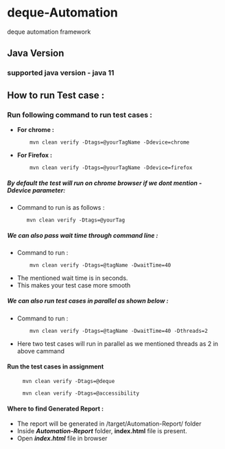 # deque-Automation
deque automation framework

## Java Version 
### supported java version - java 11

## How to run Test case : 
### Run following command to run test cases :
* **For chrome :**
    ```
        mvn clean verify -Dtags=@yourTagName -Ddevice=chrome
    ```
* **For Firefox :** 
    ```
        mvn clean verify -Dtags=@yourTagName -Ddevice=firefox
    ```

##### By default the test will run on chrome browser if we dont mention -Ddevice parameter:
* Command to run is as follows :
    ``` 
       mvn clean verify -Dtags=@yourTag
    ```

##### We can also pass wait time through command line :

* Command to run : 
    ```
        mvn clean verify -Dtags=@tagName -DwaitTime=40
    ```
* The mentioned wait time is in seconds.
* This makes your test case more smooth

##### We can also run test cases in parallel as shown below :
* Command to run : 
    ```
        mvn clean verify -Dtags=@tagName -DwaitTime=40 -Dthreads=2
    ```
* Here two test cases will run in parallel as we mentioned threads as 2 in above cammand

#### Run the test cases in assignment
```
     mvn clean verify -Dtags=@deque
```
```
     mvn clean verify -Dtags=@accessibility
```

#### Where to find Generated Report :
* The report will be generated in /target/Automation-Report/ folder 
* Inside ***Automation-Report*** folder, **index.html** file is present.
* Open ***index.html*** file in browser
